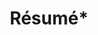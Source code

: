 ---
layout: resume
title: Résumé*
description: >
hide_description: true
left_column:
  - work
  - education
  - references
right_column:
  - skills
  - volunteer
  - languages
  - interests
no_language_icons: false
no_skill_icons: false
buttons:
  print: true
  pdf: /assets/Resume.pdf
  # For the vCard you can either provide a link to a .vcf file in assets (see `pdf` above),
  # or use `h2vx.com` to generate a vCard on the fly based on the structured data of the resume page.
  # The later requires `hydejack.no_structured_data: false` and only works once the site is deployed to a public URL.
  vcf: http://h2vx.com/vcf/<!--url-->
  json: /assets/resume.json
accent_image: /assets/img/skiing.jpg
---